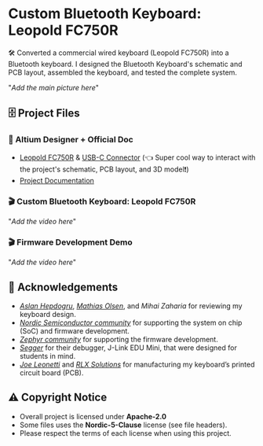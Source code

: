 # Custom Bluetooth Keyboard: Leopold FC750R

🛠️ Converted a commercial wired keyboard (Leopold FC750R) into a Bluetooth keyboard. I designed the Bluetooth Keyboard's schematic and PCB layout, assembled the keyboard, and tested the complete system. 

"*Add the main picture here*"

## 🗄️ Project Files

### 📑 Altium Designer + Official Doc
- <a href="https://personal-viewer.365.altium.com/client/index.html?feature=embed&source=85A6DA05-4A21-4D8C-ACF3-C134DFF70774&activeView=3D">Leopold FC750R</a> & <a href="https://personal-viewer.365.altium.com/client/index.html?feature=embed&source=235BD5DE-8155-44AA-9E0C-20B4551AB35A&activeView=3D">USB-C Connector</a> (👈 Super cool way to interact with the project's schematic, PCB layout, and 3D model❗️)
- <a href="https://docs.google.com/document/d/1T1kuHEfLhl1W9Vp5NQ1bjV8UXPvdlBXKJn0wyxQ07zg/edit?usp=sharing">Project Documentation</a>


### 🎬 Custom Bluetooth Keyboard: Leopold FC750R 

"*Add the video here*"

### 🎬 Firmware Development Demo 

"*Add the video here*"

## 💐 Acknowledgements

- <a href="https://www.linkedin.com/in/aslan-hepdogru-p-eng-7158011b/">*Aslan Hepdogru*</a>, <a href="https://www.linkedin.com/in/mathols/">*Mathias Olsen*</a>, and *Mihai Zaharia* for reviewing my keyboard design. 
- <a href="https://www.linkedin.com/company/nordic-semiconductor/">*Nordic Semiconductor community*</a> for supporting the system on chip (SoC) and firmware development.
- <a href="https://www.linkedin.com/company/the-zephyr-project/">*Zephyr community*</a> for supporting the firmware development.
-  <a href="https://www.linkedin.com/company/segger-microcontroller/">*Segger*</a> for their debugger, J-Link EDU Mini, that were designed for students in mind. 
- <a href="https://www.linkedin.com/in/joe-leonetti-b348508/">*Joe Leonetti*</a> and <a href="https://www.linkedin.com/company/rlx-solutions-inc./">*RLX Solutions*</a> for manufacturing my keyboard’s printed circuit board (PCB). 


## ⚠️ Copyright Notice

- Overall project is licensed under **Apache-2.0**
- Some files uses the **Nordic-5-Clause** license (see file headers).
- Please respect the terms of each license when using this project.
